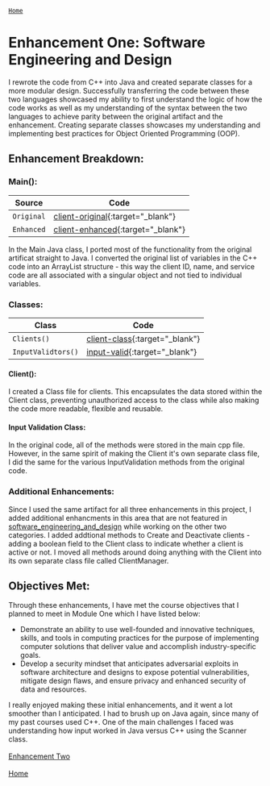 [`Home`](index.md)
# Enhancement One: Software Engineering and Design

I rewrote the code from C++ into Java and created separate classes for a more modular design. Successfully transferring the code between these two languages showcased my ability to first understand the logic of how the code works as well as my understanding of the syntax between the two languages to achieve parity between the original artifact and the enhancement. Creating separate classes showcases my understanding and implementing best practices for Object Oriented Programming (OOP).

## Enhancement Breakdown:

### Main():

| Source                                | Code                                                                                                                   |
| ------------------------------------- | ---------------------------------------------------------------------------------------------------------------------- |
| `Original`                            | [client-original](/software_engineering_and_design/Project2_C++_CS410.cpp){:target="_blank"}                           |
| `Enhanced`                            | [client-enhanced](/software_engineering_and_design/capstone/src/main/java/com/capstone/Main.java){:target="_blank"}    |

In the Main Java class, I ported most of the functionality from the original artificat straight to Java. I converted the original list of variables in the C++ code into an ArrayList structure - this way the client ID, name, and service code are all associated with a singular object and not tied to individual variables. 

### Classes:

| Class                        | Code                                                                                                                         |
| ---------------------------- | ---------------------------------------------------------------------------------------------------------------------------- |
| `Clients()`                  | [client-class](/software_engineering_and_design/capstone/src/main/java/com/capstone/Clients.java){:target="_blank"}          |
|`InputValidtors()`            | [input-valid](/software_engineering_and_design/capstone/src/main/java/com/capstone/InputValidators.java){:target="_blank"}   |

#### Client():
I created a Class file for clients. This encapsulates the data stored within the Client class, preventing unauthorized access to the class 
while also making the code more readable, flexible and reusable. 

#### Input Validation Class:

In the original code, all of the methods were stored in the main cpp file. However, in the same spirit of making the Client it's own separate class file, I did the same for the various InputValidation methods from the original code. 

### Additional Enhancements:

Since I used the same artifact for all three enhancements in this project, I added additional enhancments in this area that are not featured in [software_engineering_and_design](/software_engineering_and_design/capstone/src/main/java/com/capstone/Main.java) while working on the other two categories. I added addtional methods to Create and Deactivate clients - adding a boolean field to the Client class to indicate whether a client is active or not. I moved all methods around doing anything with the Client into its own separate class file called ClientManager. 

## Objectives Met:

Through these enhancements, I have met the course objectives that I planned to meet in Module One which I have listed below:  

  
- Demonstrate an ability to use well-founded and innovative techniques, skills, and tools in computing practices for the purpose of implementing computer solutions that deliver value and accomplish industry-specific goals.
- Develop a security mindset that anticipates adversarial exploits in software architecture and designs to expose potential vulnerabilities, mitigate design flaws, and ensure privacy and enhanced security of data and resources.


  
I really enjoyed making these initial enhancements, and it went a lot smoother than I anticipated. I had to brush up on Java again, since many of my past courses used C++. One of the main challenges I faced was understanding how input worked in Java versus C++ using the Scanner class.\
\
[Enhancement Two](enhancement_two.md)\
\
[Home](index.md)
